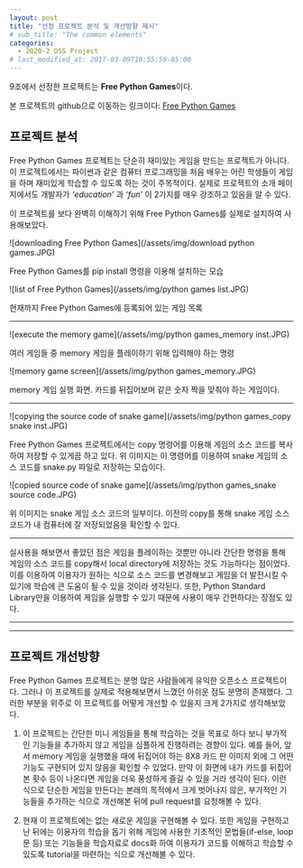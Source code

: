 ```yaml
---
layout: post
title: "선정 프로젝트 분석 및 개선방향 제시"
# sub_title: "The common elements"
categories:
  - 2020-2 OSS Project
# last_modified_at: 2017-03-09T10:55:59-05:00
---
```



9조에서 선정한 프로젝트는 **Free Python Games**이다.

본 프로젝트의 github으로 이동하는 링크이다: [Free Python Games](https://github.com/grantjenks/free-python-games)


## 프로젝트 분석

Free Python Games 프로젝트는 단순히 재미있는 게임을 만드는 프로젝트가 아니다. 
이 프로젝트에서는 파이썬과 같은 컴퓨터 프로그래밍을 처음 배우는 어린 학생들이 게임을 하며 재미있게 학습할 수 있도록 하는 것이 주목적이다.
실제로 프로젝트의 소개 페이지에서도 개발자가 _‘education’_ 과 _‘fun’_ 이 2가지를 매우 강조하고 있음을 알 수 있다.

이 프로젝트를 보다 완벽히 이해하기 위해 Free Python Games를 실제로 설치하여 사용해보았다. 


![downloading Free Python Games](/assets/img/download python games.JPG)
<p class="message">
  Free Python Games를 pip install 명령을 이용해 설치하는 모습
</p>

![list of Free Python Games](/assets/img/python games list.JPG)
<p class="message">
  현재까지 Free Python Games에 등록되어 있는 게임 목록
</p>

***

![execute the memory game](/assets/img/python games_memory inst.JPG)
<p class="message">
  여러 게임들 중 memory 게임을 플레이하기 위해 입력해야 하는 명령
</p>

![memory game screen](/assets/img/python games_memory.JPG)
<p class="message">
  memory 게임 실행 화면.
  카드를 뒤집어보며 같은 숫자 짝을 맞춰야 하는 게임이다.
</p>

***

![copying the source code of snake game](/assets/img/python games_copy snake inst.JPG)
<p class="message">
  Free Python Games 프로젝트에서는 copy 명령어를 이용해 게임의 소스 코드를 복사하여 저장할 수 있게끔 하고 있다.
  위 이미지는 이 명령어를 이용하여 snake 게임의 소스 코드를 snake.py 파일로 저장하는 모습이다.
</p>

![copied source code of snake game](/assets/img/python games_snake source code.JPG)
<p class="message">
  위 이미지는 snake 게임 소스 코드의 일부이다. 이전의 copy를 통해 snake 게임 소스 코드가 내 컴퓨터에 잘 저장되었음을 확인할 수 있다.
</p>

***

실사용을 해보면서 좋았던 점은 게임을 플레이하는 것뿐만 아니라 간단한 명령을 통해 게임의 소스 코드를 copy해서 local directory에 저장하는 것도 가능하다는 점이었다. 
이를 이용하여 이용자가 원하는 식으로 소스 코드를 변경해보고 게임을 더 발전시킬 수 있기에 학습에 큰 도움이 될 수 있을 것이라 생각된다.
또한, Python Standard Library만을 이용하여 게임을 실행할 수 있기 때문에 사용이 매우 간편하다는 장점도 있다. 

***
***

## 프로젝트 개선방향

Free Python Games 프로젝트는 분명 많은 사람들에게 유익한 오픈소스 프로젝트이다. 그러나 이 프로젝트를 실제로 적용해보면서 느꼈던 아쉬운 점도 분명히 존재했다.
그러한 부분을 위주로 이 프로젝트를 어떻게 개선할 수 있을지 크게 2가지로 생각해보았다.

  1. 이 프로젝트는 간단한 미니 게임들을 통해 학습하는 것을 목표로 하다 보니 부가적인 기능들을 추가하지 않고 게임을 심플하게 진행하려는 경향이 있다. 예를 들어, 앞서 memory 게임을 실행했을 때에 뒤집어야 하는 8X8 카드 판 이미지 외에 그 어떤 기능도 구현되어 있지 않음을 확인할 수 있었다. 만약 이 화면에 내가 카드를 뒤집어본 횟수 등이 나온다면 게임을 더욱 풍성하게 즐길 수 있을 거라 생각이 된다. 이런 식으로 단순한 게임을 만든다는 본래의 목적에서 크게 벗어나지 않은, 부가적인 기능들을 추가하는 식으로 개선해본 뒤에 pull request를 요청해볼 수 있다.
  
  2. 현재 이 프로젝트에는 없는 새로운 게임을 구현해볼 수 있다. 또한 게임을 구현하고 난 뒤에는 이용자의 학습을 돕기 위해 게임에 사용한 기초적인 문법들(if-else, loop문 등) 또는 기능들을 학습자료로 docs화 하여 이용자가 코드를 이해하고 학습할 수 있도록 tutorial을 마련하는 식으로 개선해볼 수 있다.
